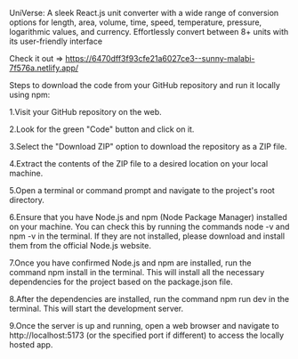 UniVerse: A sleek React.js unit converter with a wide range of conversion options for length, area, volume, time, speed, temperature, pressure, logarithmic values, and currency. Effortlessly convert between 8+ units with its user-friendly interface

Check it out => https://6470dff3f93cfe21a6027ce3--sunny-malabi-7f576a.netlify.app/

Steps to download the code from your GitHub repository and run it locally using npm:

1.Visit your GitHub repository on the web.

2.Look for the green "Code" button and click on it.

3.Select the "Download ZIP" option to download the repository as a ZIP file.

4.Extract the contents of the ZIP file to a desired location on your local machine.

5.Open a terminal or command prompt and navigate to the project's root directory.

6.Ensure that you have Node.js and npm (Node Package Manager) installed on your machine. You can check this by running the commands node -v and npm -v in the terminal. If they are not installed, please download and install them from the official Node.js website.

7.Once you have confirmed Node.js and npm are installed, run the command npm install in the terminal. This will install all the necessary dependencies for the project based on the package.json file.

8.After the dependencies are installed, run the command npm run dev in the terminal. This will start the development server.

9.Once the server is up and running, open a web browser and navigate to http://localhost:5173 (or the specified port if different) to access the locally hosted app.
